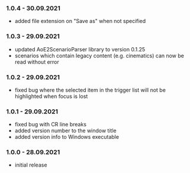 ### 1.0.4 - 30.09.2021

- added file extension on "Save as" when not specified

### 1.0.3 - 29.09.2021

- updated AoE2ScenarioParser library to version 0.1.25
- scenarios which contain legacy content (e.g. cinematics) can now be read without error

### 1.0.2 - 29.09.2021

- fixed bug where the selected item in the trigger list will not be highlighted when focus is lost

### 1.0.1 - 29.09.2021

- fixed bug with CR line breaks
- added version number to the window title
- added version info to Windows executable

### 1.0.0 - 28.09.2021

- initial release